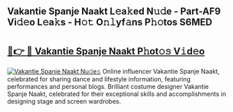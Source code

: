 ## Vakantie Spanje Naakt L𝚎a𝚔ed N𝚞𝚍e - Part-AF9 Vi𝚍𝚎o L𝚎a𝚔s - H𝚘𝚝 O𝚗𝚕yf𝚊ns P𝚑𝚘tos S6MED

# <h2><a href="http://kf2v4b.oniu.top/?m=Vakantie+Spanje+Naakt">🔗👉 🔴 Vakantie Spanje Naakt P𝚑ot𝚘𝚜 V𝚒d𝚎o</a></h2>

[![Vakantie Spanje Naakt Nu𝚍e𝚜](https://i.imgur.com/0qMVB7G.gif)](http://kf2v4b.oniu.top/?m=Vakantie+Spanje+Naakt)
Online influencer Vakantie Spanje Naakt, celebrated for sharing dance and lifestyle information, featuring performances and personal blogs. Brilliant costume designer Vakantie Spanje Naakt, celebrated for their exceptional skills and accomplishments in designing stage and screen wardrobes.  

